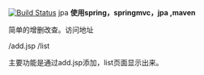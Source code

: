 [![Build Status](https://travis-ci.org/zhangshanhai/jpa-start.svg)](https://travis-ci.org/zhangshanhai/jpa-start)
jpa
**使用spring，springmvc，jpa ,maven**

简单的增删改查。访问地址

/add.jsp
/list

主要功能是通过add.jsp添加，list页面显示出来。



